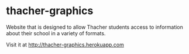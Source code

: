thacher-graphics
================
Website that is designed to allow Thacher students access to information about their school in a variety of formats.

Visit it at http://thacher-graphics.herokuapp.com
